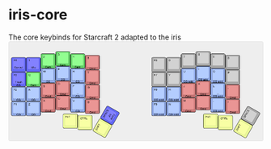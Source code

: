 # iris-core
The core keybinds for Starcraft 2 adapted to the iris
![Keyboard layout editor screenshot](https://raw.githubusercontent.com/CallunaLessThan3/iris-core/main/iris-core-v1.png)
